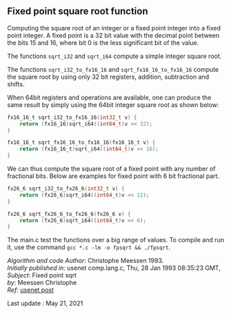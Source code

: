 Fixed point square root function
--------------------------------

Computing the square root of an integer or a fixed point integer into a 
fixed point integer. A fixed point is a 32 bit value with the decimal point
between the bits 15 and 16, where bit 0 is the less significant bit of the value.

The functions `sqrt_i32` and `sqrt_i64` compute a simple integer square root.

The functions `sqrt_i32_to_fx16_16` and `sqrt_fx16_16_to_fx16_16` compute the 
square root by using only 32 bit registers, addition, subtraction and
shifts. 

When 64bit registers and operations are available, one can produce the same
result by simply using the 64bit integer square root as shown below:

```c
fx16_16_t sqrt_i32_to_fx16_16(int32_t v) {
    return (fx16_16)sqrt_i64((int64_t)v << 32);
}

fx16_16_t sqrt_fx16_16_to_fx16_16(fx16_16_t v) {
    return (fx16_16_t)sqrt_i64((int64_t)v << 16);
}
```

We can thus compute the square root of a fixed point with any number of
fractional bits. Below are examples for fixed point with 6 bit fractional
part.

```c
fx26_6 sqrt_i32_to_fx26_6(int32_t v) {
    return (fx26_6)sqrt_i64((int64_t)v << 12);
}

fx26_6 sqrt_fx26_6_to_fx26_6(fx26_6 v) {
    return (fx26_6)sqrt_i64((int64_t)v << 6);
}
```

The main.c test the functions over a big range of values. To compile and 
run it, use the command `gcc *.c -lm -o fpsqrt && ./fpsqrt`. 

*Algorithm and code Author*: Christophe Meessen 1993.\
*Initially published in*: usenet comp.lang.c, Thu, 28 Jan 1993 08:35:23 GMT, \
*Subject*: Fixed point sqrt \
*by*: Meessen Christophe\
*Ref*: [usenet post](https://groups.google.com/forum/?hl=fr%05aacf5997b615c37&fromgroups#!topic/comp.lang.c/IpwKbw0MAxw/discussion)

Last update : May 21, 2021
